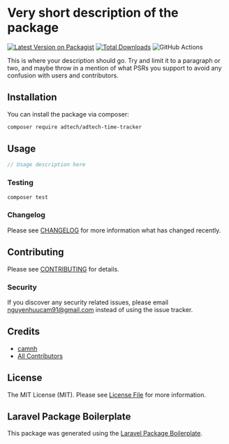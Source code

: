 # Very short description of the package

[![Latest Version on Packagist](https://img.shields.io/packagist/v/adtech/adtech-time-tracker.svg?style=flat-square)](https://packagist.org/packages/adtech/adtech-time-tracker)
[![Total Downloads](https://img.shields.io/packagist/dt/adtech/adtech-time-tracker.svg?style=flat-square)](https://packagist.org/packages/adtech/adtech-time-tracker)
![GitHub Actions](https://github.com/adtech/adtech-time-tracker/actions/workflows/main.yml/badge.svg)

This is where your description should go. Try and limit it to a paragraph or two, and maybe throw in a mention of what PSRs you support to avoid any confusion with users and contributors.

## Installation

You can install the package via composer:

```bash
composer require adtech/adtech-time-tracker
```

## Usage

```php
// Usage description here
```

### Testing

```bash
composer test
```

### Changelog

Please see [CHANGELOG](CHANGELOG.md) for more information what has changed recently.

## Contributing

Please see [CONTRIBUTING](CONTRIBUTING.md) for details.

### Security

If you discover any security related issues, please email nguyenhuucam91@gmail.com instead of using the issue tracker.

## Credits

-   [camnh](https://github.com/adtech)
-   [All Contributors](../../contributors)

## License

The MIT License (MIT). Please see [License File](LICENSE.md) for more information.

## Laravel Package Boilerplate

This package was generated using the [Laravel Package Boilerplate](https://laravelpackageboilerplate.com).
